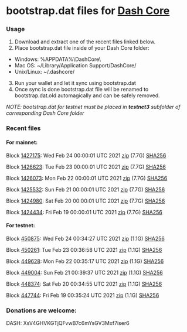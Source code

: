 # bootstrap.dat files for [Dash Core](https://github.com/dashpay/dash)

### Usage

1. Download and extract one of the recent files linked below.
2. Place bootstrap.dat file inside of your Dash Core folder:
 - Windows: %APPDATA%\DashCore\
 - Mac OS: ~/Library/Application Support/DashCore/
 - Unix/Linux: ~/.dashcore/
3. Run your wallet and let it sync using bootstrap.dat
4. Once sync is done bootstrap.dat file will be renamed to bootstrap.dat.old automagically and can be safely removed.

_NOTE: bootstrap.dat for testnet must be placed in **testnet3** subfolder of corresponding Dash Core folder_

### Recent files

#### For mainnet:

Block [1427175](https://insight.dash.org/insight/block/0000000000000014ec92394562b5807b67460030fef5a567236bb90df21cc175): Wed Feb 24 00:00:01 UTC 2021 [zip](https://dash-bootstrap.ams3.digitaloceanspaces.com/mainnet/2021-02-24/bootstrap.dat.zip) (7.7G) [SHA256](https://dash-bootstrap.ams3.digitaloceanspaces.com/mainnet/2021-02-24/sha256.txt)

Block [1426623](https://insight.dash.org/insight/block/0000000000000003bf72ead5490315451e2e457112a3ea7f6243c2fbd13fe0fb): Tue Feb 23 00:00:01 UTC 2021 [zip](https://dash-bootstrap.ams3.digitaloceanspaces.com/mainnet/2021-02-23/bootstrap.dat.zip) (7.7G) [SHA256](https://dash-bootstrap.ams3.digitaloceanspaces.com/mainnet/2021-02-23/sha256.txt)

Block [1426073](https://insight.dash.org/insight/block/0000000000000011920ee16b13b0096b84ec1f6ec3f015fe4a7943e406b28f45): Mon Feb 22 00:00:01 UTC 2021 [zip](https://dash-bootstrap.ams3.digitaloceanspaces.com/mainnet/2021-02-22/bootstrap.dat.zip) (7.7G) [SHA256](https://dash-bootstrap.ams3.digitaloceanspaces.com/mainnet/2021-02-22/sha256.txt)

Block [1425532](https://insight.dash.org/insight/block/00000000000000046abe7ebd33a94620f6672e7fa372a1be2ece4b38440ad0ae): Sun Feb 21 00:00:01 UTC 2021 [zip](https://dash-bootstrap.ams3.digitaloceanspaces.com/mainnet/2021-02-21/bootstrap.dat.zip) (7.7G) [SHA256](https://dash-bootstrap.ams3.digitaloceanspaces.com/mainnet/2021-02-21/sha256.txt)

Block [1424980](https://insight.dash.org/insight/block/00000000000000074d83b5881149c826c167702083535b67adce37c42b360d76): Sat Feb 20 00:00:01 UTC 2021 [zip](https://dash-bootstrap.ams3.digitaloceanspaces.com/mainnet/2021-02-20/bootstrap.dat.zip) (7.7G) [SHA256](https://dash-bootstrap.ams3.digitaloceanspaces.com/mainnet/2021-02-20/sha256.txt)

Block [1424434](https://insight.dash.org/insight/block/000000000000000f4faaaf72ac5ffc2240ba623a4eba48840566519bd26e48bb): Fri Feb 19 00:00:01 UTC 2021 [zip](https://dash-bootstrap.ams3.digitaloceanspaces.com/mainnet/2021-02-19/bootstrap.dat.zip) (7.7G) [SHA256](https://dash-bootstrap.ams3.digitaloceanspaces.com/mainnet/2021-02-19/sha256.txt)


#### For testnet:

Block [450875](https://testnet-insight.dashevo.org/insight/block/000000820ab2f98ba914cd4809c9e682fe7d0a40771a315bf3795fa06293163f): Wed Feb 24 00:34:27 UTC 2021 [zip](https://dash-bootstrap.ams3.digitaloceanspaces.com/testnet/2021-02-24/bootstrap.dat.zip) (1.1G) [SHA256](https://dash-bootstrap.ams3.digitaloceanspaces.com/testnet/2021-02-24/sha256.txt)

Block [450261](https://testnet-insight.dashevo.org/insight/block/0000017385507cefedbbc26ca2093f96df42ae30be72d1644bc896ec98e0c065): Tue Feb 23 00:36:58 UTC 2021 [zip](https://dash-bootstrap.ams3.digitaloceanspaces.com/testnet/2021-02-23/bootstrap.dat.zip) (1.1G) [SHA256](https://dash-bootstrap.ams3.digitaloceanspaces.com/testnet/2021-02-23/sha256.txt)

Block [449628](https://testnet-insight.dashevo.org/insight/block/0000013af3baa62f3a3e3a00f8bb3d18caab4a2d9c6c40e0d93c41d4300ecebe): Mon Feb 22 00:35:17 UTC 2021 [zip](https://dash-bootstrap.ams3.digitaloceanspaces.com/testnet/2021-02-22/bootstrap.dat.zip) (1.1G) [SHA256](https://dash-bootstrap.ams3.digitaloceanspaces.com/testnet/2021-02-22/sha256.txt)

Block [449004](https://testnet-insight.dashevo.org/insight/block/0000021bfe632c46bfa3ea12950ca1e670c07a022fbf1c3f7f8ecc52f51b714c): Sun Feb 21 00:39:37 UTC 2021 [zip](https://dash-bootstrap.ams3.digitaloceanspaces.com/testnet/2021-02-21/bootstrap.dat.zip) (1.1G) [SHA256](https://dash-bootstrap.ams3.digitaloceanspaces.com/testnet/2021-02-21/sha256.txt)

Block [448374](https://testnet-insight.dashevo.org/insight/block/000001934374b65a33841c1f6973768efa6d1a16210d3a993b3023876b34388e): Sat Feb 20 00:34:55 UTC 2021 [zip](https://dash-bootstrap.ams3.digitaloceanspaces.com/testnet/2021-02-20/bootstrap.dat.zip) (1.1G) [SHA256](https://dash-bootstrap.ams3.digitaloceanspaces.com/testnet/2021-02-20/sha256.txt)

Block [447744](https://testnet-insight.dashevo.org/insight/block/0000020b54e1d7ccad1fbeaf921ce9ce50809b1adc815e372a1914514b789d7d): Fri Feb 19 00:35:24 UTC 2021 [zip](https://dash-bootstrap.ams3.digitaloceanspaces.com/testnet/2021-02-19/bootstrap.dat.zip) (1.1G) [SHA256](https://dash-bootstrap.ams3.digitaloceanspaces.com/testnet/2021-02-19/sha256.txt)


### Donations are welcome:

DASH: XsV4GHVKGTjQFvwB7c6mYsGV3Mxf7iser6
